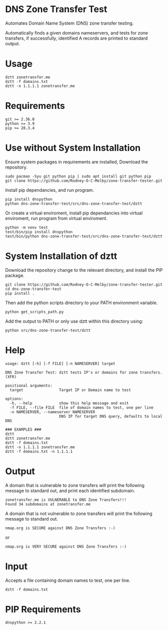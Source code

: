 # DNS Zone Transfer Test
Automates Domain Name System (DNS) zone transfer testing. 

Automatically finds a given domains nameservers, and 
tests for zone transfers, if successfully, identified A records are printed to standard output.

# Usage
```
dztt zonetransfer.me
dztt -f domains.txt
dztt -n 1.1.1.1 zonetransfer.me
```
# Requirements
```
git >= 2.36.0
python >= 3.9
pip >= 20.3.4
```
# Use without System Installation
Ensure system packages in requirements are installed, Download the repository.
```
sudo pacman -Syu git python pip | sudo apt install git python pip
git clone https://github.com/Rodney-O-C-Melby/zone-transfer-tester.git
```
Install pip dependancies, and run program.
```
pip install dnspython
python dns-zone-transfer-test/src/dns-zone-transfer-test/dztt
```
Or create a virtual enviroment, install pip dependancies into virtual enviroment, run program from virtual enviroment.
```
python -m venv test
test/bin/pip install dnspython
test/bin/python dns-zone-transfer-test/src/dns-zone-transfer-test/dztt
```
# System Installation of dztt
Download the repository change to the relevant directory, and install the PIP package.
```
git clone https://github.com/Rodney-O-C-Melby/zone-transfer-tester.git  
cd dns-zone-transfer-test
pip install .
```  
Then add the python scripts directory to your PATH environment variable.
```
python get_scripts_path.py
```
Add the output to PATH or only use dztt within this directory using:
```
python src/dns-zone-transfer-test/dztt
```
# Help
```
usage: dztt [-h] [-f FILE] [-n NAMESERVER] target

DNS Zone Transfer Test: dztt tests IP's or domains for zone transfers. (XFR)

positional arguments:
  target                Target IP or Domain name to test

options:
  -h, --help            show this help message and exit
  -f FILE, --file FILE  file of domain names to test, one per line
  -n NAMESERVER, --nameserver NAMESERVER
                        DNS IP for target DNS query, defaults to local DNS

### EXAMPLES ###
dztt  
dztt zonetransfer.me
dztt -f domains.txt  
dztt -n 1.1.1.1 zonetransfer.me  
dztt -f domains.txt -n 1.1.1.1
```  
# Output
A domain that is vulnerable to zone transfers will print the following message to standard out, and print each 
identified subdomain.
``` 
zonetransfer.me is VULNERABLE to DNS Zone Transfers!!!  
Found 34 subdomains at zonetransfer.me  
``` 
A domain that is not vulnerable to zone transfers will print the following message to standard out.
``` 
nmap.org is SECURE against DNS Zone Transfers :-)  
```
or 
``` 
nmap.org is VERY SECURE against DNS Zone Transfers :-)  
```
# Input
Accepts a file containing domain names to test, one per line.
``` 
dztt -f domains.txt
```
# PIP Requirements
```
dnspython >= 2.2.1
```
